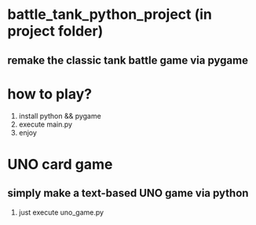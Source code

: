 # battle_tank_python_project (in project folder)
## remake the classic tank battle game via pygame  
# how to play?  
1. install python && pygame  
2. execute main.py
3. enjoy
  
# UNO card game
## simply make a text-based UNO game via python
1. just execute uno_game.py
